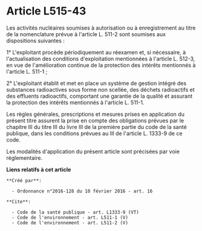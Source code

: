# Article L515-43

Les activités nucléaires soumises à autorisation ou à enregistrement au titre de la nomenclature prévue à l'article L. 511-2
sont soumises aux dispositions suivantes : 

1° L'exploitant procède périodiquement au réexamen et, si nécessaire, à l'actualisation des conditions d'exploitation
mentionnées à l'article L. 512-3, en vue de l'amélioration continue de la protection des intérêts mentionnés à l'article L.
511-1 ; 

2° L'exploitant établit et met en place un système de gestion intégré des substances radioactives sous forme non scellée, des
déchets radioactifs et des effluents radioactifs, comportant une garantie de la qualité et assurant la protection des
intérêts mentionnés à l'article L. 511-1. 

Les règles générales, prescriptions et mesures prises en application du présent titre assurent la prise en compte des
obligations prévues par le chapitre III du titre III du livre III de la première partie du code de la santé publique, dans
les conditions prévues au III de l'article L. 1333-9 de ce code. 

Les modalités d'application du présent article sont précisées par voie réglementaire.

**Liens relatifs à cet article**

	**Créé par**:

	  - Ordonnance n°2016-128 du 10 février 2016 - art. 16

	**Cite**:

	  - Code de la santé publique - art. L1333-9 (VT)
	  - Code de l'environnement - art. L511-1 (V)
	  - Code de l'environnement - art. L511-2 (V)
